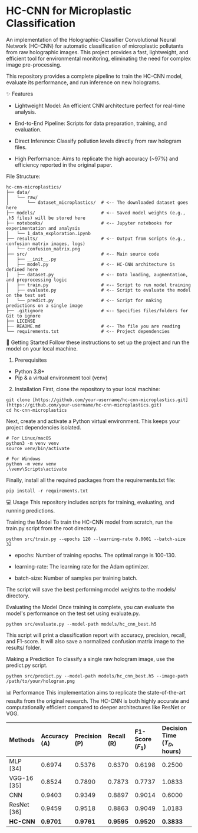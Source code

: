 # HC-CNN for Microplastic Classification
An implementation of the Holographic-Classifier Convolutional Neural Network (HC-CNN) for automatic classification of microplastic pollutants from raw holographic images. This project provides a fast, lightweight, and efficient tool for environmental monitoring, eliminating the need for complex image pre-processing.

This repository provides a complete pipeline to train the HC-CNN model, evaluate its performance, and run inference on new holograms.

✨ Features
- Lightweight Model: An efficient CNN architecture perfect for real-time analysis.

- End-to-End Pipeline: Scripts for data preparation, training, and evaluation.

- Direct Inference: Classify pollution levels directly from raw hologram files.

- High Performance: Aims to replicate the high accuracy (~97%) and efficiency reported in the original paper.

File Structure:
```
hc-cnn-microplastics/
├── data/
│   └── raw/
│       └── dataset_microplastics/  # <-- The downloaded dataset goes here
├── models/                         # <-- Saved model weights (e.g., .h5 files) will be stored here
├── notebooks/                      # <-- Jupyter notebooks for experimentation and analysis
│   └── 1_data_exploration.ipynb
├── results/                        # <-- Output from scripts (e.g., confusion matrix images, logs)
│   └── confusion_matrix.png
├── src/                            # <-- Main source code
│   ├── __init__.py
│   ├── model.py                    # <-- HC-CNN architecture is defined here
│   ├── dataset.py                  # <-- Data loading, augmentation, and preprocessing logic
│   ├── train.py                    # <-- Script to run model training
│   ├── evaluate.py                 # <-- Script to evaluate the model on the test set
│   └── predict.py                  # <-- Script for making predictions on a single image
├── .gitignore                      # <-- Specifies files/folders for Git to ignore
├── LICENSE
├── README.md                       # <-- The file you are reading
└── requirements.txt                # <-- Project dependencies
```

🚀 Getting Started
Follow these instructions to set up the project and run the model on your local machine.

1. Prerequisites
- Python 3.8+
- Pip & a virtual environment tool (venv)
2. Installation
First, clone the repository to your local machine:
```
git clone [https://github.com/your-username/hc-cnn-microplastics.git](https://github.com/your-username/hc-cnn-microplastics.git)
cd hc-cnn-microplastics
```
Next, create and activate a Python virtual environment. This keeps your project dependencies isolated.
```
# For Linux/macOS
python3 -m venv venv
source venv/bin/activate

# For Windows
python -m venv venv
.\venv\Scripts\activate
```
Finally, install all the required packages from the requirements.txt file:
```
pip install -r requirements.txt
```
💻 Usage
This repository includes scripts for training, evaluating, and running predictions.

Training the Model
To train the HC-CNN model from scratch, run the train.py script from the root directory.
```
python src/train.py --epochs 120 --learning-rate 0.0001 --batch-size 32
```

- epochs: Number of training epochs. The optimal range is 100-130.

- learning-rate: The learning rate for the Adam optimizer.

- batch-size: Number of samples per training batch.

The script will save the best performing model weights to the models/ directory.

Evaluating the Model
Once training is complete, you can evaluate the model's performance on the test set using evaluate.py.

```
python src/evaluate.py --model-path models/hc_cnn_best.h5
```

This script will print a classification report with accuracy, precision, recall, and F1-score. It will also save a normalized confusion matrix image to the results/ folder.

Making a Prediction
To classify a single raw hologram image, use the predict.py script.
```
python src/predict.py --model-path models/hc_cnn_best.h5 --image-path /path/to/your/hologram.png
```

📊 Performance
This implementation aims to replicate the state-of-the-art results from the original research. The HC-CNN is both highly accurate and computationally efficient compared to deeper architectures like ResNet or VGG.

| Methods        | Accuracy (A)         | Precision (P)        | Recall (R)           | F1-Score ($F_1$)     | Decision Time ($T_D$, hours) |
| :------------- | :------------------- | :------------------- | :------------------- | :------------------- | :--------------------------- |
| MLP [34]       | 0.6974               | 0.5376               | 0.6370               | 0.6198               | 0.2500                       |
| VGG-16 [35]    | 0.8524               | 0.7890               | 0.7873               | 0.7737               | 1.0833                       |
| CNN            | 0.9403               | 0.9349               | 0.8897               | 0.9014               | 0.6000                       |
| ResNet [36]    | 0.9459               | 0.9518               | 0.8863               | 0.9049               | 1.0183                       |
| **HC-CNN** | **0.9701** | **0.9761** | **0.9595** | **0.9520** | **0.3833** |


